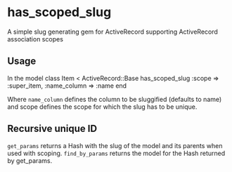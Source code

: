 # has_scoped_slug
A simple slug generating gem for ActiveRecord supporting ActiveRecord association scopes

## Usage
In the model
    class Item < ActiveRecord::Base
      has_scoped_slug :scope => :super_item, :name_column => :name
    end

Where `name_column` defines the column to be sluggified (defaults to name) and scope defines the
scope for which the slug has to be unique.

## Recursive unique ID
`get_params` returns a Hash with the slug of the model and its parents when used with scoping.
`find_by_params` returns the model for the Hash returned by get_params.

